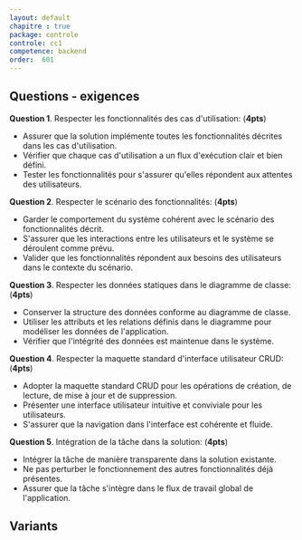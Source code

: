 ```yaml
---
layout: default
chapitre : true
package: controle
controle: cc1
competence: backend
order:  601
---
```


## Questions - exigences

**Question 1**. Respecter les fonctionnalités des cas d'utilisation: (**4pts**)

* Assurer que la solution implémente toutes les fonctionnalités décrites dans les cas d'utilisation.
* Vérifier que chaque cas d'utilisation a un flux d'exécution clair et bien défini.
* Tester les fonctionnalités pour s'assurer qu'elles répondent aux attentes des utilisateurs.

**Question 2**. Respecter le scénario des fonctionnalités: (**4pts**)

* Garder le comportement du système cohérent avec le scénario des fonctionnalités décrit.
* S'assurer que les interactions entre les utilisateurs et le système se déroulent comme prévu.
* Valider que les fonctionnalités répondent aux besoins des utilisateurs dans le contexte du scénario.

**Question 3**. Respecter les données statiques dans le diagramme de classe: (**4pts**)

* Conserver la structure des données conforme au diagramme de classe.
* Utiliser les attributs et les relations définis dans le diagramme pour modéliser les données de l'application.
* Vérifier que l'intégrité des données est maintenue dans le système.

**Question 4**. Respecter la maquette standard d'interface utilisateur CRUD: (**4pts**)

* Adopter la maquette standard CRUD pour les opérations de création, de lecture, de mise à jour et de suppression.
* Présenter une interface utilisateur intuitive et conviviale pour les utilisateurs.
* S'assurer que la navigation dans l'interface est cohérente et fluide.

**Question 5**. Intégration de la tâche dans la solution: (**4pts**)

* Intégrer la tâche de manière transparente dans la solution existante.
* Ne pas perturber le fonctionnement des autres fonctionnalités déjà présentes.
* Assurer que la tâche s'intègre dans le flux de travail global de l'application.

## Variants

